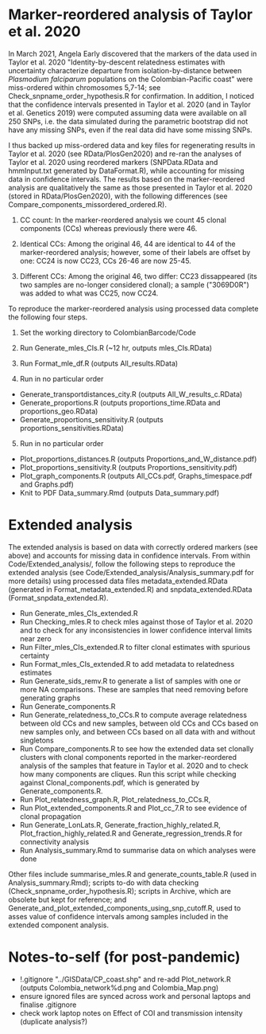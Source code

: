 # Marker-reordered analysis of Taylor et al. 2020

In March 2021, Angela Early discovered that the markers of the data used in Taylor et al. 2020 "Identity-by-descent relatedness estimates with uncertainty characterize departure from isolation-by-distance between *Plasmodium falciparum* populations on the Colombian-Pacific coast" were miss-ordered within chromosomes 5,7-14; see Check_snpname_order_hypothesis.R for confirmation. In addition, I noticed that the confidence intervals presented in Taylor et al. 2020 (and in Taylor et al. Genetics 2019) were computed assuming data were available on all 250 SNPs, i.e. the data simulated during the parametric bootstrap did not have any missing SNPs, even if the real data did have some missing SNPs. 

I thus backed up miss-ordered data and key files for regenerating results in Taylor et al. 2020 (see RData/PlosGen2020) and re-ran the analyses of Taylor et al. 2020 using reordered markers (SNPData.RData and hmmInput.txt generated by DataFormat.R), while accounting for missing data in confidence intervals. The results based on the marker-reordered analysis are qualitatively the same as those presented in Taylor et al. 2020 (stored in RData/PlosGen2020), with the following differences (see Compare_components_missordered_ordered.R).

1. CC count: In the marker-reordered analysis we count 45 clonal components (CCs) whereas previously there were 46. 

2. Identical CCs: Among the original 46, 44 are identical to 44 of the marker-reordered analysis; however, some of their labels are offset by one: CC24 is now CC23, CCs 26-46 are now 25-45. 

3. Different CCs: Among the original 46, two differ: CC23 dissappeared (its two samples are no-longer considered clonal); a sample ("3069D0R") was added to what was CC25, now CC24. 

To reproduce the marker-reordered analysis using processed data complete the following four steps.

1. Set the working directory to ColombianBarcode/Code

2. Run Generate_mles_CIs.R (~12 hr, outputs mles_CIs.RData)

3. Run Format_mle_df.R (outputs All_results.RData)

4. Run in no particular order

- Generate_transportdistances_city.R (outputs All_W_results_c.RData)
- Generate_proportions.R (outputs proportions_time.RData and proportions_geo.RData)
- Generate_proportions_sensitivity.R (outputs proportions_sensitivities.RData)

5. Run in no particular order

- Plot_proportions_distances.R (outputs Proportions_and_W_distance.pdf)
- Plot_proportions_sensitivity.R (outputs Proportions_sensitivity.pdf)
- Plot_graph_components.R (outputs All_CCs.pdf, Graphs_timespace.pdf and Graphs.pdf)
- Knit to PDF Data_summary.Rmd (outputs Data_summary.pdf)


# Extended analysis 
The extended analysis is based on data with correctly ordered markers (see above) and accounts for missing data in confidence intervals. From within Code/Extended_analysis/, follow the following steps to reproduce the extended analysis (see Code/Extended_analysis/Analysis_summary.pdf for more details) using processed data files metadata_extended.RData (generated in Format_metadata_extended.R) and snpdata_extended.RData (Format_snpdata_extended.R). 

- Run Generate_mles_CIs_extended.R
- Run Checking_mles.R to check mles against those of Taylor et al. 2020 and to check for any inconsistencies in lower confidence interval limits near zero
- Run Filter_mles_CIs_extended.R to filter clonal estimates with spurious certainty
- Run Format_mles_CIs_extended.R to add metadata to relatedness estimates
- Run Generate_sids_remv.R to generate a list of samples with one or more NA comparisons. These are samples that need removing before generating graphs
- Run Generate_components.R  
- Run Generate_relatedness_to_CCs.R to compute average relatedness between old CCs and new samples, between old CCs and CCs based on new samples only, and between CCs based on all data with and without singletons
- Run Compare_components.R to see how the extended data set clonally clusters with clonal components reported in the marker-reordered analysis of the samples that feature in Taylor et al. 2020 and to check how many components are cliques. Run this script while checking against Clonal_components.pdf, which is generated by Generate_components.R. 
- Run Plot_relatedness_graph.R, Plot_relatedness_to_CCs.R, 
- Run Plot_extended_components.R and Plot_cc_7.R to see evidence of clonal propagation
- Run Generate_LonLats.R, Generate_fraction_highly_related.R, Plot_fraction_highly_related.R and Generate_regression_trends.R for connectivity analysis
- Run Analysis_summary.Rmd to summarise data on which analyses were done

Other files include summarise_mles.R and generate_counts_table.R (used in Analysis_summary.Rmd); scripts to-do with data checking (Check_snpname_order_hypothesis.R); scripts in Archive, which are obsolete but kept for reference; and Generate_and_plot_extended_components_using_snp_cutoff.R, used to asses value of confidence intervals among samples included in the extended component analysis. 

# Notes-to-self (for post-pandemic)
- !.gitignore "../GISData/CP_coast.shp" and re-add Plot_network.R (outputs Colombia_network%d.png and Colombia_Map.png) 
- ensure ignored files are synced across work and personal laptops and finalise .gitignore
- check work laptop notes on Effect of COI and transmission intensity (duplicate analysis?)

